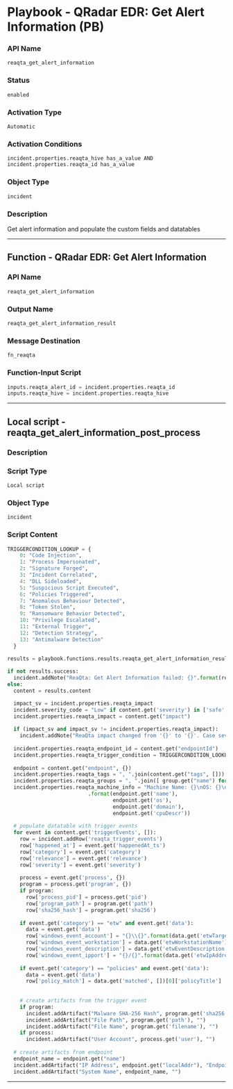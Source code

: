<!--
    DO NOT MANUALLY EDIT THIS FILE
    THIS FILE IS AUTOMATICALLY GENERATED WITH resilient-sdk codegen
    Generated with resilient-sdk v50.0.108
-->

# Playbook - QRadar EDR: Get Alert Information (PB)

### API Name
`reaqta_get_alert_information`

### Status
`enabled`

### Activation Type
`Automatic`

### Activation Conditions
`incident.properties.reaqta_hive has_a_value AND incident.properties.reaqta_id has_a_value`

### Object Type
`incident`

### Description
Get alert information and populate the custom fields and datatables


---
## Function - QRadar EDR: Get Alert Information

### API Name
`reaqta_get_alert_information`

### Output Name
`reaqta_get_alert_information_result`

### Message Destination
`fn_reaqta`

### Function-Input Script
```python
inputs.reaqta_alert_id = incident.properties.reaqta_id
inputs.reaqta_hive = incident.properties.reaqta_hive
```

---

## Local script - reaqta_get_alert_information_post_process

### Description


### Script Type
`Local script`

### Object Type
`incident`

### Script Content
```python
TRIGGERCONDITION_LOOKUP = {
    0: "Code Injection",
    1: "Process Impersonated",
    2: "Signature Forged",
    3: "Incident Correlated",
    4: "DLL Sideloaded",
    5: "Suspicious Script Executed",
    6: "Policies Triggered",
    7: "Anomalous Behaviour Detected",
    8: "Token Stolen",
    9: "Ransomware Behavior Detected",
    10: "Privilege Escalated",
    11: "External Trigger",
    12: "Detection Strategy",
    13: "Antimalware Detection"
  }
  
results = playbook.functions.results.reaqta_get_alert_information_result  

if not results.success:
  incident.addNote("ReaQta: Get Alert Information failed: {}".format(results.reason))
else:
  content = results.content

  impact_sv = incident.properties.reaqta_impact
  incident.severity_code = "Low" if content.get('severity') in ['safe', 'low'] else content.get('severity', 'low').title()
  incident.properties.reaqta_impact = content.get("impact")
  
  if (impact_sv and impact_sv != incident.properties.reaqta_impact):
    incident.addNote("ReaQta impact changed from '{}' to '{}'. Case severity: {}".format(impact_sv, incident.properties.reaqta_impact, incident.severity_code))
  
  incident.properties.reaqta_endpoint_id = content.get("endpointId")
  incident.properties.reaqta_trigger_condition = TRIGGERCONDITION_LOOKUP.get(content.get("triggerCondition"))
  
  endpoint = content.get("endpoint", {})
  incident.properties.reaqta_tags = ", ".join(content.get("tags", []))
  incident.properties.reaqta_groups = ", ".join([ group.get("name") for group in endpoint.get("groups", []) ])
  incident.properties.reaqta_machine_info = "Machine Name: {}\nOS: {}\nDomain: {}\nCPU: {}"\
                          .format(endpoint.get('name'),
                                  endpoint.get('os'),
                                  endpoint.get('domain'),
                                  endpoint.get('cpuDescr'))
                                  
  # populate datatable with trigger events
  for event in content.get('triggerEvents', []):
    row = incident.addRow('reaqta_trigger_events')
    row['happened_at'] = event.get('happenedAt_ts')
    row['category'] = event.get('category')
    row['relevance'] = event.get('relevance')
    row['severity'] = event.get('severity')
    
    process = event.get('process', {})
    program = process.get('program', {})
    if program:
      row['process_pid'] = process.get('pid')
      row['program_path'] = program.get('path')
      row['sha256_hash'] = program.get('sha256')
    
    if event.get('category') == "etw" and event.get('data'):
      data = event.get('data')
      row['windows_event_account'] = "{}\\{}".format(data.get('etwTargetDomainName'), data.get('etwTargetUserName'))
      row['windows_event_workstation'] = data.get('etwWorkstationName')
      row['windows_event_description'] = data.get('etwEventDescription')
      row['windows_event_ipport'] = "{}/{}".format(data.get('etwIpAddress'), data.get('etwIpPort'))
      
    if event.get('category') == "policies" and event.get('data'):
      data = event.get('data')
      row['policy_match'] = data.get('matched', [])[0]['policyTitle']
      
    
    # create artifacts from the trigger event
    if program:
      incident.addArtifact("Malware SHA-256 Hash", program.get('sha256'), "")
      incident.addArtifact("File Path", program.get('path'), "")
      incident.addArtifact("File Name", program.get('filename'), "")
    if process:
      incident.addArtifact("User Account", process.get('user'), "")
    
  # create artifacts from endpoint
  endpoint_name = endpoint.get("name")
  incident.addArtifact("IP Address", endpoint.get("localAddr"), "Endpoint: {}".format(endpoint_name))
  incident.addArtifact("System Name", endpoint_name, "")

```

---

